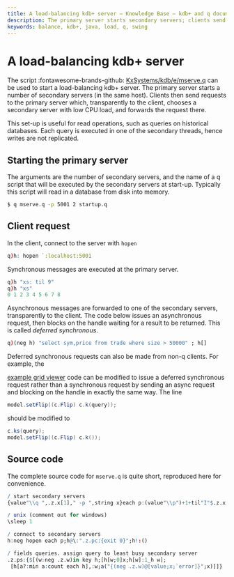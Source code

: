 ```yaml
---
title: A load-balancing kdb+ server – Knowledge Base – kdb+ and q documentation
description: The primary server starts secondary servers; clients send requests to the primary server which chooses a secondary server with low CPU load, and forwards the request there. 
keywords: balance, kdb+, java, load, q, swing
---
```

# A load-balancing kdb+ server






The script 
:fontawesome-brands-github: 
[KxSystems/kdb/e/mserve.q](https://github.com/KxSystems/kdb/blob/master/e/mserve.q) 
can be used to start a load-balancing kdb+ server. The primary server starts a number of secondary servers (in the same host). Clients then send requests to the primary server which, transparently to the client, chooses a secondary server with low CPU load, and forwards the request there.

This set-up is useful for read operations, such as queries on historical databases. Each query is executed in one of the secondary threads, hence writes are not replicated.


## Starting the primary server

The arguments are the number of secondary servers, and the name of a q script that will be executed by the secondary servers at start-up. Typically this script will read in a database from disk into memory.

```bash
$ q mserve.q -p 5001 2 startup.q
```


## Client request

In the client, connect to the server with `hopen`

```q
q)h: hopen `:localhost:5001
```

Synchronous messages are executed at the primary server.

```q
q)h "xs: til 9"
q)h "xs"
0 1 2 3 4 5 6 7 8
```

Asynchronous messages are forwarded to one of the secondary servers, transparently to the client. The code below issues an asynchronous request, then blocks on the handle waiting for a result to be returned. This is called _deferred synchronous_.

```q
q)(neg h) "select sym,price from trade where size > 50000" ; h[]
```

Deferred synchronous requests can also be made from non-q clients. 
For example, the 
<!-- FIXME -->
[example grid viewer](../interfaces/java-client-for-q.md#example-grid-viewer-using-swing) 
code can be modified to issue a deferred synchronous request rather than a synchronous request by sending an async request and blocking on the handle in exactly the same way. The line

```java
model.setFlip((c.Flip) c.k(query));
```

should be modified to

```java
c.ks(query);
model.setFlip((c.Flip) c.k());
```


## Source code

The complete source code for `mserve.q` is quite short, reproduced here for convenience.

```q
/ start secondary servers
{value"\\q ",.z.x[1]," -p ",string x}each p:(value"\\p")+1+til"I"$.z.x 0;

/ unix (comment out for windows)
\sleep 1

/ connect to secondary servers
h:neg hopen each p;h@\:".z.pc:{exit 0}";h!:()

/ fields queries. assign query to least busy secondary server
.z.ps:{$[(w:neg .z.w)in key h;[h[w;0]x;h[w]:1_h w];                    /response
 [h[a?:min a:count each h],:w;a("{(neg .z.w)@[value;x;`error]}";x)]]}  /request
```

